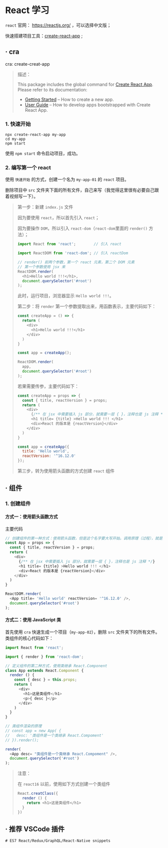 # React 学习

`react` 官网： https://reactjs.org/ ，可以选择中文版；

快速搭建项目工具：[create-react-app](https://www.npmjs.com/package/create-react-app) ;

## **·** cra

cra: create-creat-app

> 描述：
>
> This package includes the global command for [Create React App](https://github.com/facebook/create-react-app).
> Please refer to its documentation:
>
> - [Getting Started](https://facebook.github.io/create-react-app/docs/getting-started) – How to create a new app.
> - [User Guide](https://facebook.github.io/create-react-app/) – How to develop apps bootstrapped with Create React App.

### 1. 快速开始

```shell
npx create-react-app my-app
cd my-app
npm start
```

使用 `npm start` 命令启动项目，成功。

### 2. 编写第一个 react 

使用 `快速开始` 的方式，创建一个名为 `my-app-01` 的 `react` 项目。

删除项目中 `src` 文件夹下面的所有文件，自己来写（我觉得这里很有必要自己跟着视频写一下）。

> 第一步：新建 `index.js` 文件
>
> 因为要使用 `react`，所以首先引入 `react`；
>
> 因为要操作 `DOM`，所以引入 `react-dom`（`react-dom`里面的 `render()` 方法）；
>
> ```js
> import React from 'react';        // 引入 react 
> 
> import ReactDOM from 'react-dom'; // 引入 reactDom
> 
> // render() 前两个参数，第一个 react 元素，第二个 DOM 元素
> // 第一个参数使用 jsx 来
> ReactDOM.render(
>   <h1>Hello world !!!</h1>,
>   document.querySelector('#root')
> );
> ```
>
> 此时，运行项目，浏览器显示 `Hello world !!!`。
>
> 第二步：将 `render` 第一个参数提取出来，用函数表示，主要代码如下：
>
> ```js
> const createApp = () => {
>   return (
>     <div>
>       <h1>Hello world !!!</h1>
>     </div>
>   )
> }
> 
> const app = createApp();
> 
> ReactDOM.render(
>   app,
>   document.querySelector('#root')
> );
> ```
>
> 若果需要传参，主要代码如下：
>
> ```js
> const createApp = props => {
>   const { title, reactVersion } = props;
>   return (
>     <div>
>       {/** 在 jsx 中需要插入 js 部分，就需要一层 { }，注释也是 js 注释 */}
>       <h1 title= {title} >Hello world !!! </h1>
>       <div>React 的版本是 {reactVersion}</div>
>     </div>
>   )
> }
> 
> const app = createApp({
>   title: 'Hello world',
>   reactVersion: '^16.12.0'
> });
> ```
>
> 第三步，转为使用箭头函数的方式创建 `react` 组件

## **·** 组件

### 1. 创建组件

#### 方式一：使用箭头函数方式

主要代码

```js
// 创建组件的第一种方式：使用箭头函数，但是这个名字要大写开始。调用原理（过程），就是上述过程。
const App = props => {
  const { title, reactVersion } = props;
  return (
    <div>
      {/** 在 jsx 中需要插入 js 部分，就需要一层 { }，注释也是 js 注释 */}
      <h1 title= {title} >Hello world !!! </h1>
      <div>React 的版本是 {reactVersion}</div>
    </div>
  )
}

ReactDOM.render(
  <App title= 'Hello world' reactVersion= '^16.12.0' />,
  document.querySelector('#root')
);
```

#### 方式二：使用 JavaScript 类

首先使用 `cra` 快速生成一个项目（`my-app-02`），删除 `src` 文件夹下的所有文件。类组件的核心代码如下：

```js
import React from 'react';

import { render } from 'react-dom';

// 定义组件的第二种方式，使用类继承 React.Component
class App extends React.Component {
  render () {
    const { desc } = this.props;
    return (
      <div>
        <h1>这是类组件</h1>
        <p>{ desc }</p>
      </div>
    )
  }
}

// 类组件渲染的原理
// const app = new App( {
//   desc: '类组件是一个类继承 React.Compoment'
// }).render();

render(
  <App desc= "类组件是一个类继承 React.Compoment" />,
  document.querySelector('#root')
);
```

> 注意：
>
> 在 `react16` 以前，使用如下方式创建一个类组件
>
> ```js
> React.creatClass({
>   render () {
>     return <h1>这是类组件</h1>
>   }
> })
> ```
>
> 

























## **·** 推荐 VSCode 插件

```shell
# ES7 React/Redux/GraphQL/React-Native snippets
```

